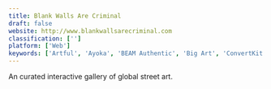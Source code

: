 ```yaml
---
title: Blank Walls Are Criminal
draft: false 
website: http://www.blankwallsarecriminal.com
classification: ['']
platform: ['Web']
keywords: ['Artful', 'Ayoka', 'BEAM Authentic', 'Big Art', 'ConvertKit', 'Detour', 'GlobeIn', 'Google Street View', 'Magic Fluids', 'MailMaster', 'Monchi', 'Particle Flow', 'Public Art', 'ScreenFocus', 'Taggroo', 'Tinkersynth', 'TripleA', 'Universe', 'lemlist']
---
```

An curated interactive gallery of global street art.